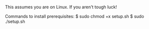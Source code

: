 This assumes you are on Linux. If you aren't tough luck!

Commands to install prerequisites:
$ sudo chmod +x setup.sh
$ sudo ./setup.sh

